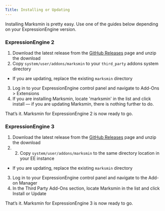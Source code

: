 ```yaml
---
Title: Installing or Updating
---
```


Installing Marksmin is pretty easy. Use one of the guides below depending on your ExpressionEngine version.

### ExpressionEngine 2

1. Download the latest release from the [GitHub Releases] page and unzip the download
2. Copy `system/user/addons/marksmin` to your `third_party` addons system directory
  - If you are updating, replace the existing `marksmin` directory
3. Log in to your ExpressionEngine control panel and navigate to Add-Ons > Extensions
4. If you are installing Marksmin, locate 'marksmin' in the list and click install — if you are updating Marksmin, there is nothing further to do.

That’s it. Marksmin for ExpressionEngine 2 is now ready to go.

### ExpressionEngine 3

1. Download the latest release from the [GitHub Releases] page and unzip the download
2. 2. Copy `system/user/addons/marksmin` to the same directory location in your EE instance
  - If you are updating, replace the existing `marksmin` directory
3. Log in to your ExpressionEngine control panel and navigate to the Add-on Manager
4. In the Third Party Add-Ons section, locate Marksmin in the list and click Install or Update

That’s it. Marksmin for ExpressionEngine 3 is now ready to go.

[GitHub Releases]: https://github.com/tjdraper/marksmin/releases

